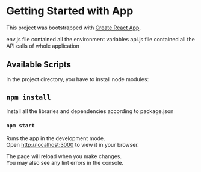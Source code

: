 # Getting Started with App

This project was bootstrapped with [Create React App](https://github.com/facebook/create-react-app).

env.js file contained all the environment variables
api.js file contained all the API calls of whole application

## Available Scripts

In the project directory, you have to install node modules:

## `npm install`
Install all the libraries and dependencies according to package.json

### `npm start`

Runs the app in the development mode.\
Open [http://localhost:3000](http://localhost:3000) to view it in your browser.

The page will reload when you make changes.\
You may also see any lint errors in the console.
